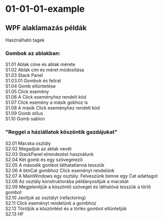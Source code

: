 # 01-01-01-example
## WPF alaklamazás példák
Használható tagek
### Gombok az ablakban:
S1.01           Ablak címe és ablak mérete  
S1.02           Ablak cím és méret módosítása  
S1.03           Stack Panel  
S1.03.01        Gombok és felirat  
S1.04           Gomb eltüntetése  
S1.05           Click esemény  
S1.06           A Click eseményhez rendelt kód  
S1.07           Click esemény a másik gobhoz is  
S1.08           A másik Click eseményhez rendelt kód  
S1.09           Gomb stílus  
S1.10           Gomb sablon  
### "Reggel a háziállatok köszöntik gazdájukat"
S2.01           Macska osztály  
S2.02           Megadjuk az ablak nevét  
S2.03           StackPanel elrendezést használunk  
S2.04           Két gomb és egy szövegmező  
S2.05           A második gombot láthatatlanná tesszük  
S2.06           A btnCat gombhoz Click eseményt rendelünk  
S2.07           A MainWindows egy osztály. Felveszünk benne egy Cat adattagot    
S2.08           Az osztály konstruktorába példányosítjuk a macskát  
S2.09           Megjelenítjük a köszöntő szöveget és láthatóvá tesszük a törlő gombot  
S2.10           Javítjuk az osztályt (refactoring)  
S2.11           Click eseményt rendelünk a gombhoz  
S2.12           Töröljük a köszöntést és a törlés gombot eltüntetjük  
S2.13           HF  

